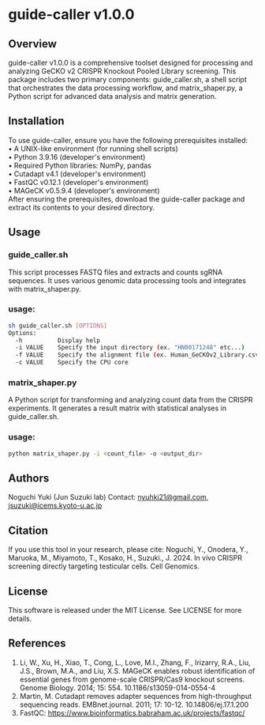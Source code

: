 # guide-caller v1.0.0
## Overview
guide-caller v1.0.0 is a comprehensive toolset designed for processing and analyzing GeCKO v2 CRISPR Knockout Pooled Library screening.
This package includes two primary components: guide_caller.sh, a shell script that orchestrates the data processing workflow, 
and matrix_shaper.py, a Python script for advanced data analysis and matrix generation.

## Installation
To use guide-caller, ensure you have the following prerequisites installed:\
•	A UNIX-like environment (for running shell scripts)\
•	Python 3.9.16 (developer's environment)\
•	Required Python libraries: NumPy, pandas\
•	Cutadapt v4.1 (developer's environment)\
•	FastQC v0.12.1 (developer's environment)\
•	MAGeCK v0.5.9.4 (developer's environment)\
After ensuring the prerequisites, download the guide-caller package and extract its contents to your desired directory.

## Usage
### guide_caller.sh
This script processes FASTQ files and extracts and counts sgRNA sequences. It uses various genomic data processing tools and integrates with matrix_shaper.py.

### usage:
```bash
sh guide_caller.sh [OPTIONS]
Options:
  -h          Display help
  -i VALUE    Specify the input directory (ex. "HN00171248" etc...)
  -f VALUE    Specify the alignment file (ex. Human_GeCKOv2_Library.csv)
  -c VALUE    Specify the CPU core
```
### matrix_shaper.py
A Python script for transforming and analyzing count data from the CRISPR experiments. It generates a result matrix with statistical analyses in guide_caller.sh.

### usage:
```bash
python matrix_shaper.py -i <count_file> -o <output_dir>
```

## Authors
Noguchi Yuki (Jun Suzuki lab)
Contact: nyuhki21@gmail.com, jsuzuki@icems.kyoto-u.ac.jp

## Citation
If you use this tool in your research, please cite:
Noguchi, Y., Onodera, Y., Maruoka, M., Miyamoto, T., Kosako, H., Suzuki., J. 2024. In vivo CRISPR screening directly targeting testicular cells. Cell Genomics.

## License
This software is released under the MIT License. See LICENSE for more details.

## References
1. Li, W., Xu, H., Xiao, T., Cong, L., Love, M.I., Zhang, F., Irizarry, R.A., Liu, J.S., Brown, M.A., and Liu, X.S. MAGeCK enables robust identification of essential genes from genome-scale CRISPR/Cas9 knockout screens. Genome Biology. 2014; 15: 554. 10.1186/s13059-014-0554-4
2. Martin, M. Cutadapt removes adapter sequences from high-throughput sequencing reads. EMBnet.journal. 2011; 17: 10-12. 10.14806/ej.17.1.200
3. FastQC: https://www.bioinformatics.babraham.ac.uk/projects/fastqc/
